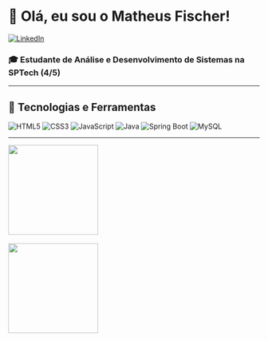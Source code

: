 <div align="left">

# 👋 Olá, eu sou o Matheus Fischer!
<p align="left">
  <a href="https://www.linkedin.com/in/matheus-angelo-fischer-bb044a2b2/" target="_blank">
    <img src="https://img.shields.io/badge/LinkedIn-%230077B5.svg?style=for-the-badge&logo=linkedin&logoColor=white" alt="LinkedIn"/>
  </a>
</p>


### 🎓 Estudante de Análise e Desenvolvimento de Sistemas na SPTech (4/5)

</div>

---

## 🚀 Tecnologias e Ferramentas

<p align="left">
  <img src="https://img.shields.io/badge/html5-%23E34F26.svg?style=for-the-badge&logo=html5&logoColor=white" alt="HTML5"/>
  <img src="https://img.shields.io/badge/css3-%231572B6.svg?style=for-the-badge&logo=css3&logoColor=white" alt="CSS3"/>
  <img src="https://img.shields.io/badge/javascript-%23323330.svg?style=for-the-badge&logo=javascript&logoColor=%23F7DF1E" alt="JavaScript"/>
  <img src="https://img.shields.io/badge/Java-%23ED8B00.svg?style=for-the-badge&logo=java&logoColor=white" alt="Java"/>
  <img src="https://img.shields.io/badge/springboot-%236DB33F.svg?style=for-the-badge&logo=spring&logoColor=white" alt="Spring Boot"/>
  <img src="https://img.shields.io/badge/mysql-%2300000f.svg?style=for-the-badge&logo=mysql&logoColor=white" alt="MySQL"/>
</p>

---
<div>
  <a href="https://github.com/matheusfis">
    <img height=180 src="https://github-readme-streak-stats.herokuapp.com/?user=matheusfis&theme=blue_navy&hide_border=false"/><br><br>
    <img height=180 src="https://github-readme-stats.vercel.app/api/top-langs?username=matheusfis&layout=compact&langs_count=8&card_width=320&theme=blue_navy"/>
  </a>
</div>
